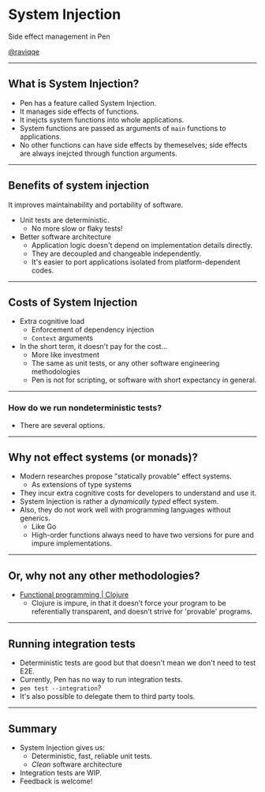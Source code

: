 # System Injection

Side effect management in Pen

[@raviqqe](https://github.com/raviqqe)

---

## What is System Injection?

- Pen has a feature called System Injection.
- It manages side effects of functions.
- It inejcts system functions into whole applications.
- System functions are passed as arguments of `main` functions to applications.
- No other functions can have side effects by themeselves; side effects are always inejcted through function arguments.

---

## Benefits of system injection

It improves maintainability and portability of software.

- Unit tests are deterministic.
  - No more slow or flaky tests!
- Better software architecture
  - Application logic doesn't depend on implementation details directly.
  - They are decoupled and changeable independently.
  - It's easier to port applications isolated from platform-dependent codes.

---

## Costs of System Injection

- Extra cognitive load
  - Enforcement of dependency injection
  - `Context` arguments
- In the short term, it doesn't pay for the cost...
  - More like investment
  - The same as unit tests, or any other software engineering methodologies
  - Pen is not for scripting, or software with short expectancy in general.

---

### How do we run nondeterministic tests?

- There are several options.

---

## Why not effect systems (or monads)?

- Modern researches propose "statically provable" effect systems.
  - As extensions of type systems
- They incur extra cognitive costs for developers to understand and use it.
- System Injection is rather a _dynamically typed_ effect system.
- Also, they do not work well with programming languages without generics.
  - Like Go
  - High-order functions always need to have two versions for pure and impure implementations.

---

## Or, why not any other methodologies?

- [Functional programming | Clojure](https://clojure.org/about/functional_programming)
  - Clojure is impure, in that it doesn’t force your program to be referentially transparent, and doesn’t strive for 'provable' programs.

---

## Running integration tests

- Deterministic tests are good but that doesn't mean we don't need to test E2E.
- Currently, Pen has no way to run integration tests.
- `pen test --integration`?
- It's also possible to delegate them to third party tools.

---

## Summary

- System Injection gives us:
  - Deterministic, fast, reliable unit tests.
  - _Clean_ software architecture
- Integration tests are WIP.
- Feedback is welcome!
